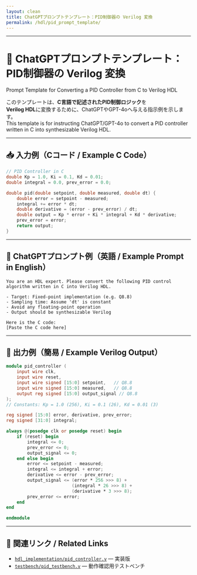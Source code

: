 ```yaml
---
layout: clean
title: ChatGPTプロンプトテンプレート：PID制御器の Verilog 変換
permalink: /hdl/pid_prompt_template/
---
```


---

# 🤖 ChatGPTプロンプトテンプレート：PID制御器の Verilog 変換  
Prompt Template for Converting a PID Controller from C to Verilog HDL

このテンプレートは、**C言語で記述されたPID制御ロジック**を  
**Verilog HDL**に変換するために、ChatGPTやGPT-4oへ与える指示例を示します。  
This template is for instructing ChatGPT/GPT-4o to convert a PID controller written in C into synthesizable Verilog HDL.

---

## 📥 入力例（Cコード / Example C Code）

```c
// PID Controller in C
double Kp = 1.0, Ki = 0.1, Kd = 0.01;
double integral = 0.0, prev_error = 0.0;

double pid(double setpoint, double measured, double dt) {
    double error = setpoint - measured;
    integral += error * dt;
    double derivative = (error - prev_error) / dt;
    double output = Kp * error + Ki * integral + Kd * derivative;
    prev_error = error;
    return output;
}
```

---

## 🤖 ChatGPTプロンプト例（英語 / Example Prompt in English）

```
You are an HDL expert. Please convert the following PID control algorithm written in C into Verilog HDL.

- Target: Fixed-point implementation (e.g. Q8.8)
- Sampling time: Assume 'dt' is constant
- Avoid any floating-point operation
- Output should be synthesizable Verilog

Here is the C code:
[Paste the C code here]
```

---

## 📝 出力例（簡易 / Example Verilog Output）

```verilog
module pid_controller (
    input wire clk,
    input wire reset,
    input wire signed [15:0] setpoint,   // Q8.8
    input wire signed [15:0] measured,   // Q8.8
    output reg signed [15:0] output_signal // Q8.8
);
// Constants: Kp = 1.0 (256), Ki = 0.1 (26), Kd = 0.01 (3)

reg signed [15:0] error, derivative, prev_error;
reg signed [31:0] integral;

always @(posedge clk or posedge reset) begin
    if (reset) begin
        integral <= 0;
        prev_error <= 0;
        output_signal <= 0;
    end else begin
        error <= setpoint - measured;
        integral <= integral + error;
        derivative <= error - prev_error;
        output_signal <= (error * 256 >>> 8) +
                         (integral * 26 >>> 8) +
                         (derivative * 3 >>> 8);
        prev_error <= error;
    end
end

endmodule
```

---

## 🔗 関連リンク / Related Links

- [`hdl_implementation/pid_controller.v`](../hdl_implementation/pid_controller.v) — 実装版  
- [`testbench/pid_testbench.v`](../testbench/pid_testbench.v) — 動作確認用テストベンチ  
